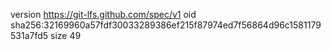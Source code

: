 version https://git-lfs.github.com/spec/v1
oid sha256:32169960a57fdf30033289386ef215f87974ed7f56864d96c1581179531a7fd5
size 49
